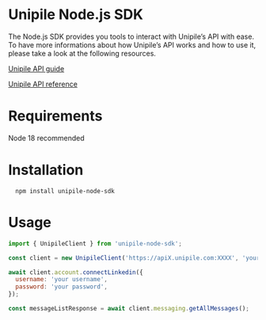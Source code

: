 # Unipile Node.js SDK

The Node.js SDK provides you tools to interact with Unipile’s API with ease. To have more informations about how Unipile’s API works and how to use it, please take a look at the following resources.

[Unipile API guide](https://developer.unipile.com/docs)

[Unipile API reference](https://developer.unipile.com/reference)

# Requirements

Node 18 recommended

# Installation

```
  npm install unipile-node-sdk
```

# Usage

```javascript
import { UnipileClient } from 'unipile-node-sdk';

const client = new UnipileClient('https://apiX.unipile.com:XXXX', 'your access token');

await client.account.connectLinkedin({
  username: 'your username',
  password: 'your password',
});

const messageListResponse = await client.messaging.getAllMessages();
```
